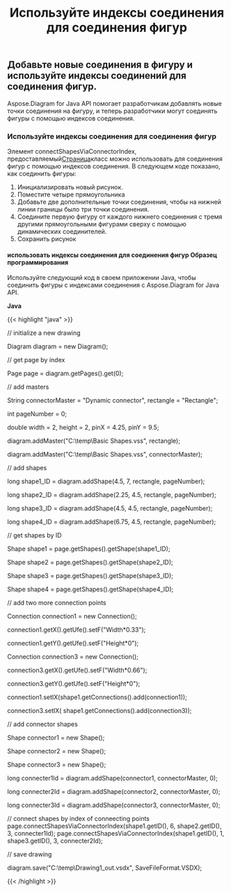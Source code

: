 ﻿---
title: Используйте индексы соединения для соединения фигур
type: docs
weight: 20
url: /ru/java/use-connection-indexes-to-connect-shapes/
---
## **Добавьте новые соединения в фигуру и используйте индексы соединений для соединения фигур.**
Aspose.Diagram for Java API помогает разработчикам добавлять новые точки соединения на фигуру, и теперь разработчики могут соединять фигуры с помощью индексов соединения.
### **Используйте индексы соединения для соединения фигур**
Элемент connectShapesViaConnectorIndex, предоставляемый[Страница](https://reference.aspose.com/diagram/java/com.aspose.diagram/Page)класс можно использовать для соединения фигур с помощью индексов соединения. В следующем коде показано, как соединить фигуры:

1. Инициализировать новый рисунок.
1. Поместите четыре прямоугольника
1. Добавьте две дополнительные точки соединения, чтобы на нижней линии границы было три точки соединения.
1. Соедините первую фигуру от каждого нижнего соединения с тремя другими прямоугольными фигурами сверху с помощью динамических соединителей.
1. Сохранить рисунок
#### **использовать индексы соединения для соединения фигур Образец программирования**
Используйте следующий код в своем приложении Java, чтобы соединить фигуры с индексами соединения с Aspose.Diagram for Java API.

**Java**

{{< highlight "java" >}}

 // initialize a new drawing

Diagram diagram = new Diagram();

// get page by index

Page page = diagram.getPages().get(0);

// add masters

String connectorMaster = "Dynamic connector", rectangle = "Rectangle";

int pageNumber = 0;

double width = 2, height = 2, pinX = 4.25, pinY = 9.5;

diagram.addMaster("C:\\temp\\Basic Shapes.vss", rectangle);

diagram.addMaster("C:\\temp\\Basic Shapes.vss", connectorMaster);

// add shapes

long shape1_ID = diagram.addShape(4.5, 7, rectangle, pageNumber);

long shape2_ID = diagram.addShape(2.25, 4.5, rectangle, pageNumber);

long shape3_ID = diagram.addShape(4.5, 4.5, rectangle, pageNumber);

long shape4_ID = diagram.addShape(6.75, 4.5, rectangle, pageNumber);

// get shapes by ID

Shape shape1 = page.getShapes().getShape(shape1_ID);

Shape shape2 = page.getShapes().getShape(shape2_ID);

Shape shape3 = page.getShapes().getShape(shape3_ID);

Shape shape4 = page.getShapes().getShape(shape4_ID);

// add two more connection points

Connection connection1 = new Connection();

connection1.getX().getUfe().setF("Width*0.33");

connection1.getY().getUfe().setF("Height*0");

Connection connection3 = new Connection();

connection3.getX().getUfe().setF("Width*0.66");

connection3.getY().getUfe().setF("Height*0");

connection1.setIX(shape1.getConnections().add(connection1));

connection3.setIX( shape1.getConnections().add(connection3));

// add connector shapes

Shape connector1 = new Shape();

Shape connector2 = new Shape();

Shape connector3 = new Shape();

long connecter1Id = diagram.addShape(connector1, connectorMaster, 0);

long connecter2Id = diagram.addShape(connector2, connectorMaster, 0);

long connecter3Id = diagram.addShape(connector3, connectorMaster, 0);

// connect shapes by index of conneecting points
page.connectShapesViaConnectorIndex(shape1.getID(), 6, shape2.getID(), 3, connecter1Id);
page.connectShapesViaConnectorIndex(shape1.getID(), 1, shape3.getID(), 3, connecter2Id);


// save drawing

diagram.save("C:\\temp\\Drawing1_out.vsdx", SaveFileFormat.VSDX);

{{< /highlight >}}
